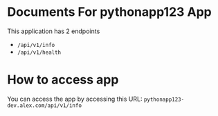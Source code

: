 # Documents For pythonapp123 App

This application has 2 endpoints
  - `/api/v1/info`
  - `/api/v1/health`

# How to access app

You can access the app by accessing this URL: `pythonapp123-dev.alex.com/api/v1/info`
